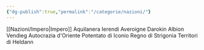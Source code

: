 ```yaml
---
{"dg-publish":true,"permalink":"/categorie/nazioni/"}
---
```


[[Nazioni/Impero\|Impero]] 
Aquilanera
Ierendi
Averoigne
Darokin
Albion
Vendieg
Autocrazia d'Oriente 
Potentato di Iconio 
Regno di Strigonia 
Territori di Heldann 